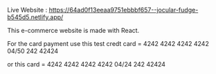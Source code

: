 Live Website : https://64ad0f13eeaa9751ebbbf657--jocular-fudge-b545d5.netlify.app/

This e-commerce website is made with React. 

For the card payment use this test credt card = 4242 4242 4242 4242 04/50 242 42424

or this card = 4242 4242 4242 4242 04/24 242 42424
